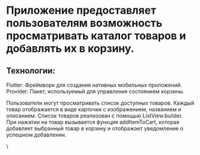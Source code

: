 # Приложение предоставляет пользователям возможность просматривать каталог товаров и добавлять их в корзину.

## Технологии:
Flutter: Фреймворк для создания нативных мобильных приложений.
Provider: Пакет, используемый для управления состоянием корзины.

Пользователи могут просматривать список доступных товаров. Каждый товар отображается в виде карточки с изображением, названием и описанием. Список товаров реализован с помощью ListView.builder. При нажатии на товар вызывается функция addItemToCart, которая добавляет выбранный товар в корзину и отображает уведомление о успешном добавлении.

\
